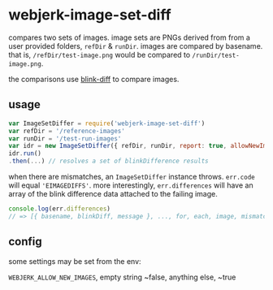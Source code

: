 # webjerk-image-set-diff

compares two sets of images.  image sets are PNGs derived from from a user provided folders, `refDir` & `runDir`.  images are compared by basename. that is, `/refDir/test-image.png` would be compared to `/runDir/test-image.png`.

the comparisons use [blink-diff](https://github.com/yahoo/blink-diff) to compare images.

## usage

```js
var ImageSetDiffer = require('webjerk-image-set-diff')
var refDir = '/reference-images'
var runDir = '/test-run-images'
var idr = new ImageSetDiffer({ refDir, runDir, report: true, allowNewImages: false })
idr.run()
.then(...) // resolves a set of blinkDifference results
```

when there are mismatches, an `ImageSetDiffer` instance throws.  `err.code` will equal `'EIMAGEDIFFS'`. more interestingly, `err.differences` will have an array of the blink difference data attached to the failing image.

```js
console.log(err.differences)
// => [{ basename, blinkDiff, message }, ..., for, each, image, mismatch]
```

## config

some settings may be set from the env:

`WEBJERK_ALLOW_NEW_IMAGES`, empty string ~false, anything else, ~true
